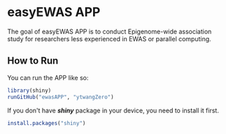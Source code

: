 
# easyEWAS APP

<!-- badges: start -->
  <!-- badges: end -->
  
  The goal of easyEWAS APP is to conduct Epigenome-wide association study for researchers less experienced in EWAS or parallel computing.

## How to Run

You can run the APP like so:
  
  ``` r
library(shiny)
runGitHub("ewasAPP", "ytwangZero") 
```
 If you don't have ***shiny*** package in your device, you need to install it first.

   ``` r
install.packages("shiny")
```
